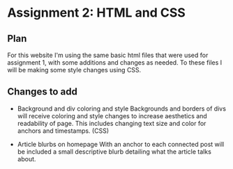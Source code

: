 # Assignment 2: HTML and CSS

## Plan

For this website I'm using the same basic html files that were used for assignment 1, with some additions and changes as needed. To these files I will be making some style changes using CSS.

## Changes to add

- Background and div coloring and style
Backgrounds and borders of divs will receive coloring and style changes to increase aesthetics
and readability of page. This includes changing text size and color for anchors and
timestamps. (CSS)

- Article blurbs on homepage
With an anchor to each connected post will be included a small descriptive blurb detailing
what the article talks about.
